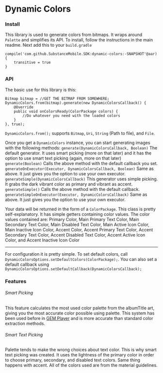 # Dynamic Colors
### Install
This library is used to generate colors from bitmaps. It wraps around `Palette` and simplifies its API. To install, follow the instructions in the main readme. Next add this to your `build.gradle`
```
compile('com.github.SubstanceMobile.SDK:dynamic-colors:-SNAPSHOT'@aar){
    transitive = true
}
```

### API
The basic use for this library is this:
```
Bitmap bitmap = //GET THE BITMAP FROM SOMEWHERE;
DynamicColors.from(bitmap).generate(new DynamicColorsCallback() {
    @Override
    public void onColorsReady(ColorPackage colors) {
        //Do whatever you need with the loaded colors
    }
}, true);
```

`DynamicColors.from();` supports `Bitmap`, `Uri`, `String` (Path to file), and `File`.

Once you get a `DynamicColors` instance, you can start generating images with the following methods:
`generate(DynamicColorsCallback, Boolean)` The default generator. It uses smart picking (more on that later) and it has the option to use smart text picking (again, more on that later)
`generate(Boolean)` Calls the above method with the default callback you set.
`generateOnExecutor(Executor, DynamicColorsCallback, Boolean)` Same as above. It just gives you the option to use your own executor.
`generateSimple(DynamicColorsCallback)` This generator uses simple picking. It grabs the dark vibrant color as primary and vibrant as accent.
`generateSimple()` Calls the above method with the default callback.
`generateSimpleOnExecutor(Executor, DynamicColorsCallback)` Same as above. It just gives you the option to use your own executor.

Your data will be returned in the form of a `ColorPackage`. This class is pretty self-explanatory. It has simple getters containing color values. The color values contained are:
Primary Color, Main Primary Text Color, Main Secondary Text Color, Main Disabled Text Color, Main Active Icon Color, Main Inactive Icon Color, Accent Color, Accent Primary Text Color, Accent Secondary Text Color, Accent Disabled Text Color, Accent Active Icon Color, and Accent Inactive Icon Color

---

For configuration it is pretty simple. To set default colors, call `DynamicColorsOptions.setDefaultColors(ColorPackage);`. You can also set a default callback using `DynamicColorsOptions.setDefaultCallback(DynamicColorsCallback);`

### Features
###### Smart Picking
This feature calculates the most used color palette from the albumTitle art, giving you the most accurate color possible using palette. This system has been used before in [GEM Player](https://github.com/SubstanceMobile/GEM) and is more accurate than standard color extraction methods.

###### Smart Text Picking
Palette tends to make the wrong choices about text color. This is why smart text picking was created. It uses the lightness of the primary color in order to choose primary, secondary, and disabled text colors. Same thing happens with accent. All of the colors used are from the material guidelines. 
